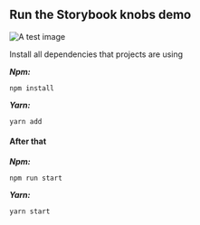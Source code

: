 ## Run the Storybook knobs demo

![ A test image](https://i.imgur.com/hVc7APC.gif)

Install all dependencies that projects are using

***Npm:***
   
   `npm install`

***Yarn:***
    
`yarn add`

#### After that

***Npm:***

`npm run start`

***Yarn:***

`yarn start`
